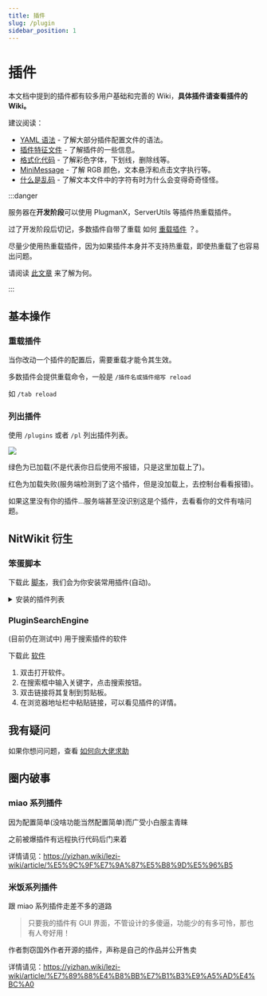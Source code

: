 ```yaml
---
title: 插件
slug: /plugin
sidebar_position: 1
---
```


# 插件

本文档中提到的插件都有较多用户基础和完善的 Wiki，**具体插件请查看插件的 Wiki。**

建议阅读：

- [YAML 语法](/docs-java/advance/YAML/YAML.md) - 了解大部分插件配置文件的语法。
- [插件特征文件](/docs-java/process/plugin/more/plugin-signature-file.md) - 了解插件的一些信息。
- [格式化代码](/docs-java/advance/format-code.md) - 了解彩色字体，下划线，删除线等。
- [MiniMessage](/docs-java/advance/MiniMessage.md) - 了解 RGB 颜色，文本悬浮和点击文字执行等。
- [什么是乱码](https://nitwikit.yizhan.wiki/start/basic/what-is-messy-code) - 了解文本文件中的字符有时为什么会变得奇奇怪怪。

:::danger

服务器在**开发阶段**可以使用 PlugmanX，ServerUtils 等插件热重载插件。

过了开发阶段后切记，多数插件自带了重载 如何 [重载插件](#重载插件) ？。

尽量少使用热重载插件，因为如果插件本身并不支持热重载，即使热重载了也容易出问题。

请阅读 [此文章](https://madelinemiller.dev/blog/problem-with-reload/) 来了解为何。

:::

## 基本操作

### 重载插件

当你改动一个插件的配置后，需要重载才能令其生效。

多数插件会提供重载命令，一般是 `/插件名或插件缩写 reload`

如 `/tab reload`

### 列出插件

使用 `/plugins` 或者 `/pl` 列出插件列表。

![](_images/概览/插件列表.png)

绿色为已加载(不是代表你日后使用不报错，只是这里加载上了)。

红色为加载失败(服务端检测到了这个插件，但是没加载上，去控制台看看报错)。

如果这里没有你的插件...服务端甚至没识别这是个插件，去看看你的文件有啥问题。

## NitWikit 衍生

### 笨蛋脚本

下载此 [脚本](https://dl.yizhan.wiki/windows-latest/auto-install-depend.exe)，我们会为你安装常用插件(自动)。

<details>
  <summary>安装的插件列表</summary>

- ProtocolLib 必备前置
- Luckperms 权限管理插件
- PlaceholderAPI 必备前置
- PlugManx 插件管理
- WorldEdit 创世神
- EssentialsX 基础插件
- Multiverse-Core 多世界管理
- ~~ViaVersion，ViaBackwards 跨版本~~
- AuthMe 登陆插件
- SkinRestorer 皮肤管理/皮肤修复
- TrChat 聊天插件
- MiniMotd MOTD 插件

Via 自动安装已经移动到[此处](./other/Via/Via.md#笨蛋脚本)

</details>

### PluginSearchEngine

(目前仍在测试中) 用于搜索插件的软件

下载此 [软件](https://github.com/lilingfengdev/PluginSearchEngine/releases/download/windows-latest/main.exe)

1. 双击打开软件。
2. 在搜索框中输入关键字，点击搜索按钮。
3. 双击链接将其复制到剪贴板。
4. 在浏览器地址栏中粘贴链接，可以看见插件的详情。

## 我有疑问

如果你想问问题，查看 [如何向大佬求助](https://nitwikit.yizhan.wiki/start/ask-for-help)

## 圈内破事

### miao 系列插件

因为配置简单(没啥功能当然配置简单)而广受小白服主青睐

之前被爆插件有远程执行代码后门来着

详情请见：https://yizhan.wiki/lezi-wiki/article/%E5%9C%9F%E7%9A%87%E5%B8%9D%E5%96%B5

### 米饭系列插件

跟 miao 系列插件走差不多的道路

> 只要我的插件有 GUI 界面，不管设计的多傻逼，功能少的有多可怜，那也有人夸好用！

作者剽窃国外作者开源的插件，声称是自己的作品并公开售卖

详情请见：https://yizhan.wiki/lezi-wiki/article/%E7%89%88%E4%B8%BB%E7%B1%B3%E9%A5%AD%E4%BC%A0
